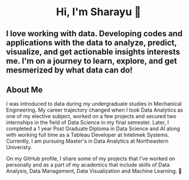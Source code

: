 # <div align="center"> Hi, I'm Sharayu 👋  </div>

## I love working with data. Developing codes and applications with the data to analyze, predict, visualize, and get actionable insights interests me. I'm on a journey to learn, explore, and get mesmerized by what data can do!

## About Me
I was introduced to data during my undergraduate studies in Mechanical Engineering. My career trajectory changed when I took Data Analytics as one of my elective subject, worked on a few projects and secured two internships in the field of Data Science in my final semester. Later, I completed a 1 year Post Graduate Diploma in Data Science and AI along with working full time as a Tableau Developer at Intelimek Systems. Currently, I am pursuing Master's in Data Analytics at Northeastern Univeristy. 

On my GitHub profile, I share some of my projects that I've worked on personally and as a part of my academics that include skills of Data Analysis, Data Management, Data Visualization and Machine Learning. 
💼 

